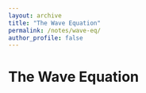 ```yaml
---
layout: archive
title: "The Wave Equation"
permalink: /notes/wave-eq/
author_profile: false
---
```

The Wave Equation
===

